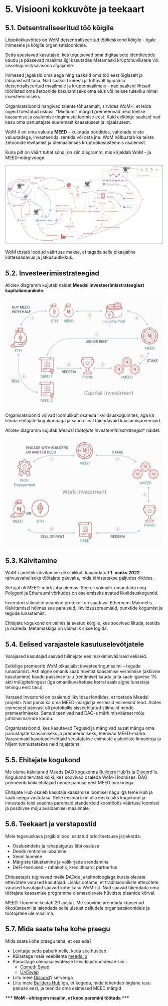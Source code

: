 # 5. Visiooni kokkuvõte ja teekaart

## 5.1. Detsentraliseeritud töö kõigile

Lõppkokkuvõttes on WoM detsentraliseeritud töökeskkond kõigile - igale inimesele ja kõigile organisatsioonidele.

Seda asustavad kasutajad, kes tegutsevad oma digitaalsete identiteetide kaudu ja pääsevad maailma ligi kasutades Metamaski krüptohuvilistele või sisselogimist/salasõna algajatele.

Inimesed jagaksid oma aega ning saaksid oma töö eest õiglaselt ja läbipaistvalt tasu. Nad saaksid kiiresti ja tuttavalt ligipääsu detsentraliseeritud maailmale ja krüptomaailmale – nad saaksid lihtsad tööriistad oma žetoonide kasutamiseks oma elus või neisse tuleviku nimel investeerimiseks.

Organisatsioonid hangivad talente tõhusamalt, sirvides WoM-i, et leida õigeid tõestatud oskusi. "Mintiumi" märgid premeerivad neid tõelise kaasamise ja osalemise tingimuste loomise eest. Kuid eelkõige saaksid nad kasu oma panustajate suuremast kaasatusest ja lojaalsusest.

WoM-il on oma valuuta **MEED** – kulutada poodides, vahetada teiste valuutadega, investeerida, rentida või osta jne. WoM hõlbustab ka teiste žetoonide levitamist ja ülemaailmses krüptoökosüsteemis osalemist.

Kuna pilt on väärt tuhat sõna, on siin diagramm, mis kirjeldab WoM - ja MEED-märgivooge:

![WoM ja Meeds vood](en/img/wom-flows.png)

WoM tõstab loodud väärtuse makse, et tagada selle pikaajaline kättesaadavus ja jätkusuutlikkus.


## 5.2. Investeerimisstrateegiad

Allolev diagramm kujutab näidet **Meedsi investeerimisstrateegiast kapitaliomanikele**:

![Meedsi investeerimisstrateegia kapitaliomanikele](en/img/invest-capital.png)

Organisatsioonid võivad loomulikult osaleda likviidsuskogumites, aga ka liituda ehitajate kogukonnaga ja saada seal täiendavaid kaasamispreemiaid.

Allolev diagramm kujutab *Meedsi töötajate investeerimisstrateegia** näidet:

![Meedsi investeerimisstrateegia töövõtjate jaoks](en/img/invest-work.png)

## 5.3. Käivitamine

WoM-i ametlik käivitamine oli sihilikult kavandatud **1. maiks 2022** – rahvusvaheliseks töötajate päevaks, mida tähistatakse paljudes riikides.

Sel ajal oli MEED-märk juba olemas. See oli võimalik omandada ning Polygoni ja Ethereumi võrkudes on osalemiseks avatud likviidsuskogumid.

Inverstori stiimulite peamine protokoll on saadaval Ethereumi Mainnetis. Käivitamisel hõlmas see panuseid, likviidsuspreemiaid, punktide kogumist ja tegude lunastamist.

Ehitajate kogukond on valmis ja avatud kõigile, kes soovivad liituda, testida ja osaleda. Metamaskiga on võimalik sisse logida.

## 5.4. Eelised varajastele kasutuselevõtjatele

Varajased kasutajad saavad hilinejate ees märkimisväärseid eeliseid.

Eelkõige premeerib WoM pikaajalist investeeringut salmi – tegude lunastamist. Akti algne omanik saab hüvitist kaasamise vermimise (aktiivne kasutamine) kaudu passiivse tulu (rentimise) kaudu ja ta saab igavese 1% akti müügitehingust (iga omanikuvahetuse korral saab algne lunastaja tehingu eest tasu).

Varased investorid on osalenud likviidsusfondides, et toetada Meedsi projekti. Nad panid ka oma MEED-märgid ja vermisid esimesed teod. Alates esimesest päevast oli protokollis sisseehitatud stiimulid nende premeerimiseks. Samuti teenivad nad DAO-s märkimisväärset mõju juhtimismärkide kaudu.

Organisatsioonid, kes kasutavad Tegusid ja mängivad ausat mängu oma panustajate kaasamiseks ja premeerimiseks, teenivad MEED-märke. Varasemaid kasutuselevõtjaid seostatakse esimeste ajalooliste linnadega ja hiljem tunnustatakse neid rajajatena.


## 5.5. Ehitajate kogukond

Me oleme käivitanud Meeds DAO kogukonna [Builders Hub](builders.meeds.io)'is ja [Discord](https://discord.com/invite/7d9Byf4Fz6)'is. Kogukond tervitab kõiki, kes soovivad osaleda WoM-i loomises. DAO premeerib kõiki ehitajaid nende panuse eest MEED märkidega.

Ehitajate Hub osaleb kasutaja kaasamise loomisel nagu iga teine Hub ja saab seega vastutasu. Selle eesmärk on olla eeskujuks kogukond ja innustada teisi seadma paremaid standardeid koostööks väärtuse loomisel ja positiivse mõju avaldamisel maailmale.

## 5.6. Teekaart ja verstapostid

Meie tegevuskava järgib allpool esitatud prioriteetsuse järjekorda:

- Osalusindeks ja rahapaigutus läbi osaluse
- Deeds rentimise lubamine
- Xeedi loomine
- Märgiste täiustamine ja volikirjade arendamine
- DeFi-teenused - rahakotis, krediitkaardi partnerlus

Ehitusetapis tuginevad meile DAOde ja tehnoloogiaga kursis olevate ettevõtete varased kasutajad. Lisaks ootame, et traditsiooniliste ettevõtete varased kasutajad saavad kohe kasu WoM-ist. Nad saavad täiendada oma töötajate kaasamise programme olemasolevate hüvitiste plaanide kõrval.

MEED-i loomine kestab 20 aastat. Me soovime arendada küpsenud ökosüsteemi ja laiendada selle ulatust paljudele organisatsioonidele ja töötajatele üle maailma.

## 5.7. Mida saate teha kohe praegu

Mida saate kohe praegu teha, et osaleda?

- Levitage seda paberit neile, keda see huvitab
- Külastage meie veebilehte [meeds.io](https://www.meeds.io/)
- Panustage olemasolevatesse likviidsusfondidesse siin :
  - [Cometh Swap](https://swap.cometh.io/)
  - [UniSwap](https://uniswap.org)
- Liitu meie [Discord](https://discord.com/invite/7d9Byf4Fz6)'i serveriga
- Liitu meie [Builders Hub](https://meeds.io/builders)'iga, et kogeda, mida tähendab õiglane tasu panuse eest, ja teenida oma esimesed MEED märgid

**\*\*\* WoM - ehitagem maailm, et koos paremini töötada \*\*\***